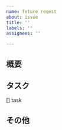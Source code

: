 ```yaml
---
name: feture reqest
about: issue
title: ''
labels: ''
assignees: ''

---
```


## 概要
## タスク
[] task
## その他
